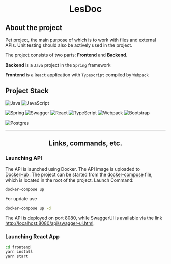 # **<p align="center">LesDoc</p>**

## **About the project**

Pet project, the main purpose of which is to work with files and external APIs. Unit testing should also be actively used in the project.

The project consists of two parts: **Frontend** and **Backend**. 

**Backend** is a `Java` project in the `Spring` framework

**Frontend** is a `React` application with `Typescript` compiled by `Webpack`

## **Project Stack**

![Java](https://img.shields.io/badge/java-%23ED8B00.svg?style=for-the-badge&logo=java&logoColor=white)
![JavaScript](https://img.shields.io/badge/javascript-%23323330.svg?style=for-the-badge&logo=javascript&logoColor=%23F7DF1E)

![Spring](https://img.shields.io/badge/spring-%236DB33F.svg?style=for-the-badge&logo=spring&logoColor=white)
![Swagger](https://img.shields.io/badge/-Swagger-%23Clojure?style=for-the-badge&logo=swagger&logoColor=white)
![React](https://img.shields.io/badge/react-%2320232a.svg?style=for-the-badge&logo=react&logoColor=%2361DAFB)
![TypeScript](https://img.shields.io/badge/typescript-%23007ACC.svg?style=for-the-badge&logo=typescript&logoColor=white)
![Webpack](https://img.shields.io/badge/webpack-%238DD6F9.svg?style=for-the-badge&logo=webpack&logoColor=black)
![Bootstrap](https://img.shields.io/badge/bootstrap-%23563D7C.svg?style=for-the-badge&logo=bootstrap&logoColor=white)

![Postgres](https://img.shields.io/badge/postgres-%23316192.svg?style=for-the-badge&logo=postgresql&logoColor=white)

----------

## **<p align="center">Links, commands, etc.</p>**

### **Launching API**

The API is launched using Docker. The API image is uploaded to [DockerHub]([https://](https://hub.docker.com/repository/docker/mjsasha/backend/general)). The project can be started from the [docker-compose]([https://](https://github.com/MJSasha/les-doc/blob/master/docker-compose.yml)) file, which is located in the root of the project. Launch Command:

``` bash
docker-compose up
```
For update use

``` bash
docker-compose up -d
```

The API is deployed on port 8080, while SwaggerUI is available via the link [http://localhost:8080/api/swagger-ui.html](http://localhost:8080/api/swagger-ui.html).

### **Launching React App**

``` bash
cd frontend
yarn install
yarn start
```

